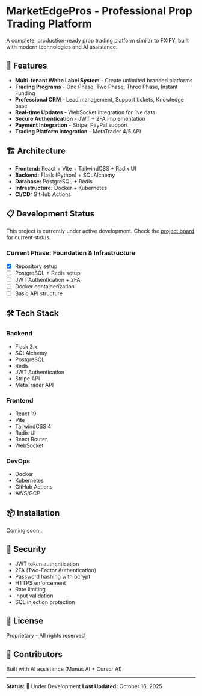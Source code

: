 # MarketEdgePros - Professional Prop Trading Platform

A complete, production-ready prop trading platform similar to FXIFY, built with modern technologies and AI assistance.

## 🚀 Features

- **Multi-tenant White Label System** - Create unlimited branded platforms
- **Trading Programs** - One Phase, Two Phase, Three Phase, Instant Funding
- **Professional CRM** - Lead management, Support tickets, Knowledge base
- **Real-time Updates** - WebSocket integration for live data
- **Secure Authentication** - JWT + 2FA implementation
- **Payment Integration** - Stripe, PayPal support
- **Trading Platform Integration** - MetaTrader 4/5 API

## 🏗️ Architecture

- **Frontend:** React + Vite + TailwindCSS + Radix UI
- **Backend:** Flask (Python) + SQLAlchemy
- **Database:** PostgreSQL + Redis
- **Infrastructure:** Docker + Kubernetes
- **CI/CD:** GitHub Actions

## 📋 Development Status

This project is currently under active development. Check the [project board](https://github.com/tradege/MarketEdgePros/projects) for current status.

### Current Phase: Foundation & Infrastructure
- [x] Repository setup
- [ ] PostgreSQL + Redis setup
- [ ] JWT Authentication + 2FA
- [ ] Docker containerization
- [ ] Basic API structure

## 🛠️ Tech Stack

### Backend
- Flask 3.x
- SQLAlchemy
- PostgreSQL
- Redis
- JWT Authentication
- Stripe API
- MetaTrader API

### Frontend
- React 19
- Vite
- TailwindCSS 4
- Radix UI
- React Router
- WebSocket

### DevOps
- Docker
- Kubernetes
- GitHub Actions
- AWS/GCP

## 📦 Installation

Coming soon...

## 🔐 Security

- JWT token authentication
- 2FA (Two-Factor Authentication)
- Password hashing with bcrypt
- HTTPS enforcement
- Rate limiting
- Input validation
- SQL injection protection

## 📄 License

Proprietary - All rights reserved

## 👥 Contributors

Built with AI assistance (Manus AI + Cursor AI)

---

**Status:** 🚧 Under Development
**Last Updated:** October 16, 2025

